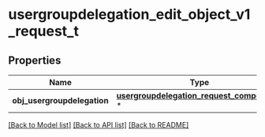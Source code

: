 # usergroupdelegation_edit_object_v1_request_t

## Properties
Name | Type | Description | Notes
------------ | ------------- | ------------- | -------------
**obj_usergroupdelegation** | [**usergroupdelegation_request_compound_t**](usergroupdelegation_request_compound.md) \* |  | 

[[Back to Model list]](../README.md#documentation-for-models) [[Back to API list]](../README.md#documentation-for-api-endpoints) [[Back to README]](../README.md)


